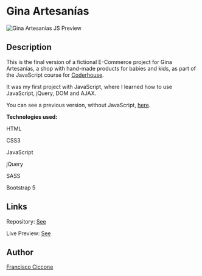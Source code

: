 # Gina Artesanías

![Gina Artesanías JS Preview](https://user-images.githubusercontent.com/82279535/128600825-0d4d9d26-f1c2-4016-be8c-701470739f96.PNG)

## Description

This is the final version of a fictional E-Commerce project for Gina Artesanías, a shop with hand-made products for babies and kids, as part of the JavaScript course for [Coderhouse](https://www.coderhouse.es/).

It was my first project with JavaScript, where I learned how to use JavaScript, jQuery, DOM and AJAX.

You can see a previous version, without JavaScript, [here](https://github.com/franciccone/gina-artesanias).

<b>Technologies used:</b>

HTML

CSS3

JavaScript

jQuery

SASS

Bootstrap 5

## Links

Repository: [See](https://github.com/franciccone/gina-artesanias-js)

Live Preview: [See](https://franciccone.github.io/gina-artesanias-js/)

## Author

[Francisco Ciccone](https://github.com/franciccone)
